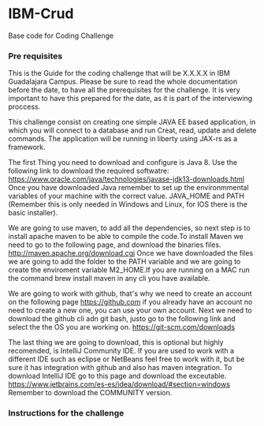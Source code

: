 # IBM-Crud
Base code for Coding Challenge

### Pre requisites
This is the Guide for the coding challenge that will be X.X.X.X in IBM Guadalajara Campus. Please be sure to read the whole documentation before the date, to have all the prerequisites for the challenge. It is very important to have this prepared for the date, as it is part of the interviewing proccess.

This challenge consist on creating one simple JAVA EE based application, in which you will connect to a database and run Creat, read, update and delete commands. The application will be running in liberty using JAX-rs as a framework.

The first Thing you need to download and configure is Java 8. Use the following link to download the required softwatre:
https://www.oracle.com/java/technologies/javase-jdk13-downloads.html
Once you have downloaded Java remember to set up the environmmental variables of your machine with the correct value. JAVA_HOME and PATH (Remember this is only needed in Windows and Linux, for IOS there is the basic installer).

We are going to use maven, to add all the dependencies, so next step is to install apache maven to be able to compile the code.To install Maven we need to go to the following page, and download the binaries files. http://maven.apache.org/download.cgi
Once we have downloaded the files we are going to add the folder to the PATH variable and we are going to create the enviroment  variable M2_HOME.If you are running on a MAC run the command brew install maven in any cli you have available.

We are going to work with github, that's why we need to create an account on the following page https://github.com if you already have an account no need to create a new one, you can use your own account. Next we need to download the github cli adn git bash, justo go to the following link and select the the OS you are working on.
https://git-scm.com/downloads


The last thing we are going to download, this is optional but highly recomended, is IntelliJ Community IDE. If you are used to work with a different IDE such as eclipse or NetBeans feel free to work with it, but be sure it has integration with github and also has maven integration. To download IntelliJ IDE go to this page and download the exceutable. https://www.jetbrains.com/es-es/idea/download/#section=windows
Remember to download the COMMUNITY version.

### Instructions for the challenge
